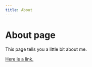 ```yaml
---
title: About
---
```

# About page

This page tells you a little bit about me.

<a href="https://www.youtube.com/watch?v=xjcWcBBaZvk">Here is a link.</a>